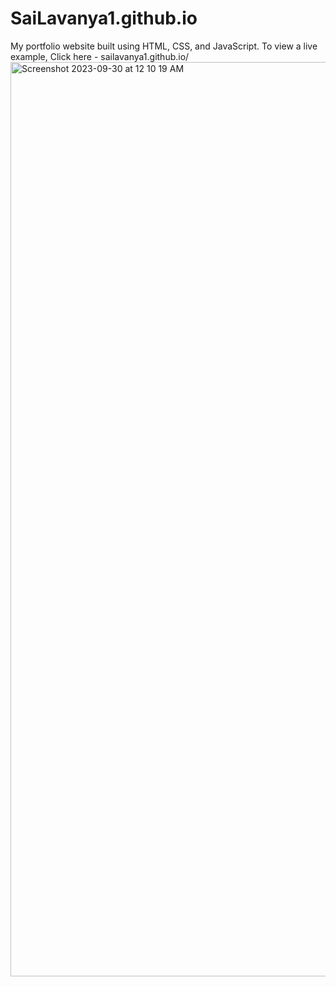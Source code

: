 # SaiLavanya1.github.io
My portfolio website built using HTML, CSS, and JavaScript. 
To view a live example, Click here - sailavanya1.github.io/
<img width="1463" alt="Screenshot 2023-09-30 at 12 10 19 AM" src="https://github.com/SaiLavanya1/SaiLavanya1.github.io/assets/98532973/91ceb2f4-7c38-4ee9-82d2-0c0c1e7d5569">
